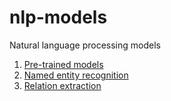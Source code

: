 # nlp-models
Natural language processing models

1. [Pre-trained models](https://github.com/trieuhl/nlp-models/blob/master/pretrained-models/pretrained-models.md)
2. [Named entity recognition](https://github.com/trieuhl/nlp-models/blob/master/information-extraction/named-entity-recognition/ner.md)
3. [Relation extraction](https://github.com/trieuhl/nlp-models/blob/master/information-extraction/relation-extraction/rel.md)